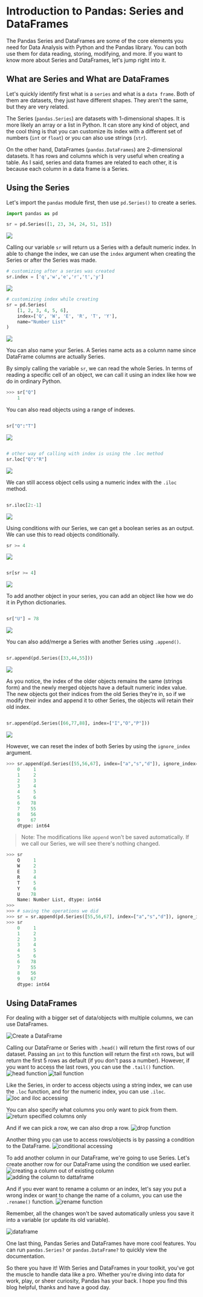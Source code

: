 # Introduction to Pandas: Series and DataFrames

The Pandas Series and DataFrames are some of the core elements you need for Data Analysis with Python and the Pandas library. You can both use them for data reading, storing, modifying, and more. If you want to know more about Series and DataFrames, let's jump right into it.

## What are Series and What are DataFrames

Let's quickly identify first what is a `series` and what is a `data frame`. Both of them are datasets, they just have different shapes. They aren't the same, but they are very related.

The Series (`pandas.Series`) are datasets with 1-dimensional shapes. It is more likely an array or a list in Python. It can store any kind of object, and the cool thing is that you can customize its index with a different set of numbers (`int` or `float`) or you can also use strings (`str`). 

On the other hand, DataFrames (`pandas.DataFrames`) are 2-dimensional datasets. It has rows and columns which is very useful when creating a table. As I said, series and data frames are related to each other, it is because each column in a data frame is a Series. 

## Using the Series

Let's import the `pandas` module first, then use `pd.Series()` to create a series.

```python
import pandas as pd
```
```python
sr = pd.Series([1, 23, 34, 24, 51, 15])
```
![](sr1.jpg)

Calling our variable `sr` will return us a Series with a default numeric index. In able to change the index, we can use the `index` argument when creating the Series or after the Series was made.

```python
# customizing after a series was created
sr.index = ['q','w','e','r','t','y']
```
![](sr2.jpg)

```python
# customizing index while creating
sr = pd.Series(
    [1, 2, 3, 4, 5, 6],
    index=['Q', 'W', 'E', 'R', 'T', 'Y'],
    name="Number List"
)
```
![](sr3.jpg)


You can also name your Series. A Series name acts as a column name since DataFrame columns are actually Series.

By simply calling the variable `sr`, we can read the whole Series. In terms of reading a specific cell of an object, we can call it using an index like how we do in ordinary Python.

```python
>>> sr["Q"]
    1
```
You can also read objects using a range of indexes.

```python

sr["Q":"T"]

```
![](sr4.jpg)

```python

# other way of calling with index is using the .loc method
sr.loc["Q":"R"]

```
![](sr5.jpg)

We can still access object cells using a numeric index with the `.iloc` method.

```python

sr.iloc[2:-1]

```
![](sr6.jpg)

Using conditions with our Series, we can get a boolean series as an output. We can use this to read objects conditionally.

```python
sr >= 4

```
![](sr7.jpg)

```python

sr[sr >= 4]

```
![](sr8.jpg)

To add another object in your series, you can add an object like how we do it in Python dictionaries.

```python

sr["U"] = 78

```
![](sr9.jpg)

You can also add/merge a Series with another Series using `.append()`.

```python

sr.append(pd.Series([33,44,55]))

```
![](sr10.jpg)

As you notice, the index of the older objects remains the same (strings form) and the newly merged objects have a default numeric index value. The new objects got their indices from the old Series they're in, so if we modify their index and append it to other Series, the objects will retain their old index.

```python

sr.append(pd.Series([66,77,88], index=["I","O","P"]))

```
![](sr11.jpg)

However, we can reset the index of both Series by using the `ignore_index` argument.

```python
>>> sr.append(pd.Series([55,56,67], index=["a","s","d"]), ignore_index=True)
    0     1
    1     2
    2     3
    3     4
    4     5
    5     6
    6    78
    7    55
    8    56
    9    67
    dtype: int64
```
> Note: The modifications like `append` won't be saved automatically. If we call our Series, we will see there's nothing changed. 

```python
>>> sr
    Q     1
    W     2
    E     3
    R     4
    T     5
    Y     6
    U    78
    Name: Number List, dtype: int64
>>> 
>>> # saving the operations we did
>>> sr = sr.append(pd.Series([55,56,67], index=["a","s","d"]), ignore_index=True)
>>> sr
    0     1
    1     2
    2     3
    3     4
    4     5
    5     6
    6    78
    7    55
    8    56
    9    67
    dtype: int64
```

## Using DataFrames

For dealing with a bigger set of data/objects with multiple columns, we can use DataFrames.

![Create a DataFrame](df1.jpg)

Calling our DataFrame or Series with `.head()` will return the first rows of our dataset. Passing an `int` to this function will return the first `nth` rows, but will return the first 5 rows as default (if you don't pass a number). However, if you want to access the last rows, you can use the `.tail()` function.
![head function](df2.jpg)
![tail function](df3.jpg)

Like the Series, in order to access objects using a string index, we can use the `.loc` function, and for the numeric index, you can use `.iloc`.
![loc and iloc accessing](df4.jpg)

You can also specify what columns you only want to pick from them.
![return specified columns only](df5.jpg)

And if we can pick a row, we can also drop a row.
![drop function](df6.jpg)

Another thing you can use to access rows/objects is by passing a condition to the DataFrame.
![conditional accessing](df7.jpg)

To add another column in our DataFrame, we're going to use Series. Let's create another row for our DataFrame using the condition we used earlier.
![creating a column out of existing column](df8.jpg)
![adding the column to dattaframe](df9.jpg)

And if you ever want to rename a column or an index, let's say you put a wrong index or want to change the name of a column, you can use the `.rename()` function.
![rename function](df10.jpg)

Remember, all the changes won't be saved automatically unless you save it into a variable (or update its old variable).

![dataframe](df11.jpg)

One last thing, Pandas Series and DataFrames have more cool features. You can run `pandas.Series?` or `pandas.DataFrame?` to quickly view the documentation.

So there you have it! With Series and DataFrames in your toolkit, you've got the muscle to handle data like a pro. Whether you're diving into data for work, play, or sheer curiosity, Pandas has your back. I hope you find this blog helpful, thanks and have a good day.